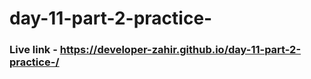 # day-11-part-2-practice-
### Live link - https://developer-zahir.github.io/day-11-part-2-practice-/
